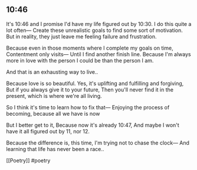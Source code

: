 ## 10:46

It's 10:46 and I promise I'd have my life figured out by 10:30.
I do this quite a lot often—
Create these unrealistic goals to find some sort of motivation.
But in reality, they just leave me feeling failure and frustration.

Because even in those moments where I complete my goals on time,
Contentment only visits—
Until I find another finish line.
Because I'm always more in love with the person I could be than the person I am.

And that is an exhausting way to live..

Because love is so beautiful.
Yes, it's uplifting and fulfilling and forgiving,
But if you always give it to your future,
Then you'll never find it in the present, which is where we're all living.

So I think it's time to learn how to fix that—
Enjoying the process of becoming, because all we have is now

But I better get to it, 
Because now it's already 10:47,
And maybe I won't have it all figured out by 11, nor 12.

Because the difference is, this time, 
I'm trying not to chase the clock—
And learning that life has never been a race..

[[Poetry]]
#poetry 